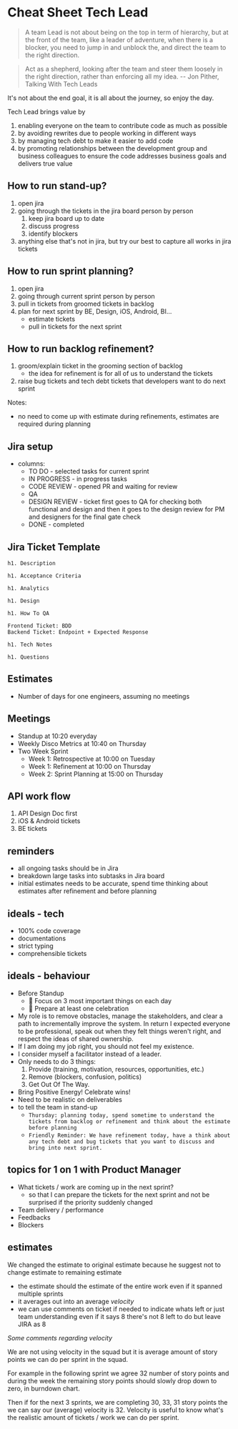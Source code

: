 # Cheat Sheet Tech Lead

> A team Lead is not about being on the top in term of hierarchy, but at the front of the team,  like a leader of adventure, when there is a blocker, you need to jump in and unblock the, and direct the team to the right direction.

> Act as a shepherd, looking after the team and steer them loosely in the right direction, rather than enforcing all my idea.
> -- Jon Pither, Talking With Tech Leads

It's not about the end goal, it is all about the journey, so enjoy the day.

Tech Lead brings value by

1. enabling everyone on the team to contribute code as much as possible
1. by avoiding rewrites due to people working in different ways
1. by managing tech debt to make it easier to add code
1. by promoting relationships between the development group and business colleagues to ensure the code addresses business goals and delivers true value

## How to run stand-up?

1. open jira
1. going through the tickets in the jira board person by person
   1. keep jira board up to date
   1. discuss progress
   1. identify blockers
1. anything else that's not in jira, but try our best to capture all works in jira tickets

## How to run sprint planning?

1. open jira
1. going through current sprint person by person
1. pull in tickets from groomed tickets in backlog
1. plan for next sprint by BE, Design, iOS, Android, BI...
   - estimate tickets
   - pull in tickets for the next sprint

## How to run backlog refinement?

1. groom/explain ticket in the grooming section of backlog
   - the idea for refinement is for all of us to understand the tickets
1. raise bug tickets and tech debt tickets that developers want to do next sprint

Notes:

- no need to come up with estimate during refinements, estimates are required during planning

## Jira setup

- columns:
  - TO DO - selected tasks for current sprint
  - IN PROGRESS - in progress tasks
  - CODE REVIEW - opened PR and waiting for review
  - QA
  - DESIGN REVIEW - ticket first goes to QA for checking both functional and design and then it goes to the design review for PM and designers for the final gate check
  - DONE - completed

## Jira Ticket Template

```
h1. Description

h1. Acceptance Criteria

h1. Analytics

h1. Design

h1. How To QA

Frontend Ticket: BDD
Backend Ticket: Endpoint + Expected Response

h1. Tech Notes

h1. Questions
```

## Estimates

- Number of days for one engineers, assuming no meetings

## Meetings

- Standup at 10:20 everyday
- Weekly Disco Metrics at 10:40 on Thursday
- Two Week Sprint
  - Week 1: Retrospective at 10:00 on Tuesday
  - Week 1: Refinement at 10:00 on Thursday
  - Week 2: Sprint Planning at 15:00 on Thursday

## API work flow

1. API Design Doc first
1. iOS & Android tickets
1. BE tickets

## reminders

- all ongoing tasks should be in Jira
- breakdown large tasks into subtasks in Jira board
- initial estimates needs to be accurate, spend time thinking about estimates after refinement and before planning

## ideals - tech

- 100% code coverage
- documentations
- strict typing
- comprehensible tickets

## ideals - behaviour

- Before Standup
  - 🔎 Focus on 3 most important things on each day
  - 🎉 Prepare at least one celebration
- My role is to remove obstacles, manage the stakeholders, and clear a path to incrementally improve the system. In return I expected everyone to be professional, speak out when they felt things weren't right, and respect the ideas of shared ownership.
- If I am doing my job right, you should not feel my existence.
- I consider myself a facilitator instead of a leader.
- Only needs to do 3 things:
  1. Provide (training, motivation, resources, opportunities, etc.)
  1. Remove (blockers, confusion, politics)
  1. Get Out Of The Way.
- Bring Positive Energy! Celebrate wins!
- Need to be realistic on deliverables
- to tell the team in stand-up
  - `Thursday: planning today, spend sometime to understand the tickets from backlog or refinement and think about the estimate before planning`
  - `Friendly Reminder: We have refinement today, have a think about any tech debt and bug tickets that you want to discuss and bring into next sprint.`

## topics for 1 on 1 with Product Manager

- What tickets / work are coming up in the next sprint?
  - so that I can prepare the tickets for the next sprint and not be surprised if the priority suddenly changed
- Team delivery / performance
- Feedbacks
- Blockers

## estimates

We changed the estimate to original estimate because he suggest not to change estimate to remaining estimate

- the estimate should the estimate of the entire work even if it spanned multiple sprints
- it averages out into an average *velocity*
- we can use comments on ticket if needed to indicate whats left or just team understanding even if it says 8 there's not 8 left to do but leave JIRA as 8

*Some comments regarding velocity*

We are not using velocity in the squad but it is average amount of story points we can do per sprint in the squad.

For example in the following sprint we agree 32 number of story points and during the week the remaining story points should slowly drop down to zero, in burndown chart.

Then if for the next 3 sprints, we are completing 30, 33, 31 story points the we can say our (average) velocity is 32.
Velocity is useful to know what's the realistic amount of tickets / work we can do per sprint.
